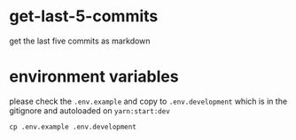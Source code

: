 # get-last-5-commits
get the last five commits as markdown

# environment variables

please check the `.env.example` and copy to `.env.development` which is in the gitignore
and autoloaded on `yarn:start:dev`

`cp .env.example .env.development`
